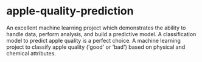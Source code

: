 # apple-quality-prediction
An excellent machine learning project which demonstrates the ability to handle data, perform analysis, and build a predictive model. A classification model to predict apple quality is a perfect choice. A machine learning project to classify apple quality ('good' or 'bad') based on physical and chemical attributes.
